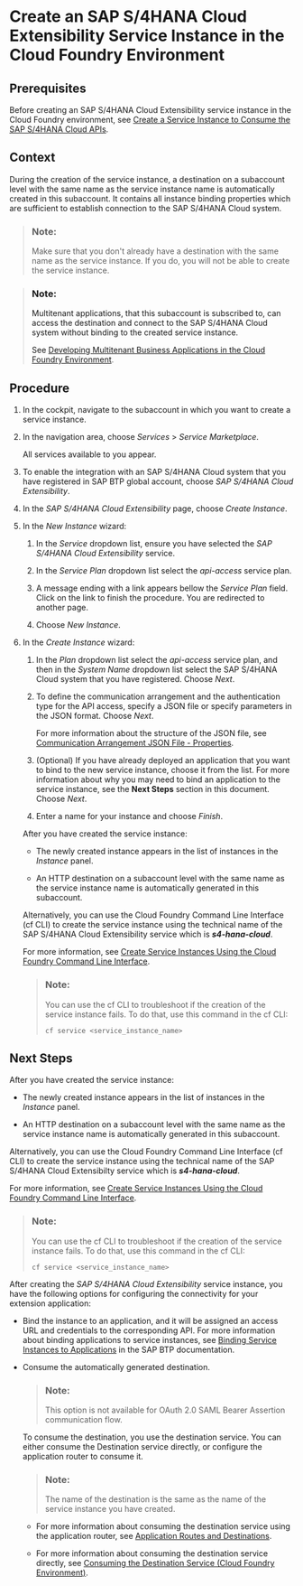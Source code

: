 <!-- loiod866cf6d012e450d9643356d031067eb -->

# Create an SAP S/4HANA Cloud Extensibility Service Instance in the Cloud Foundry Environment



<a name="loiod866cf6d012e450d9643356d031067eb__prereq_fms_2dv_5lb"/>

## Prerequisites

Before creating an SAP S/4HANA Cloud Extensibility service instance in the Cloud Foundry environment, see [Create a Service Instance to Consume the SAP S/4HANA Cloud APIs](Create_a_Service_Instance_to_Consume_the_SAP_S4HANA_Cloud_APIs_a735641.md).



<a name="loiod866cf6d012e450d9643356d031067eb__context_b4x_ncv_5lb"/>

## Context

During the creation of the service instance, a destination on a subaccount level with the same name as the service instance name is automatically created in this subaccount. It contains all instance binding properties which are sufficient to establish connection to the SAP S/4HANA Cloud system.

> ### Note:  
> Make sure that you don't already have a destination with the same name as the service instance. If you do, you will not be able to create the service instance.

> ### Note:  
> Multitenant applications, that this subaccount is subscribed to, can access the destination and connect to the SAP S/4HANA Cloud system without binding to the created service instance.
> 
> See [Developing Multitenant Business Applications in the Cloud Foundry Environment](https://help.sap.com/viewer/65de2977205c403bbc107264b8eccf4b/Cloud/en-US/5e8a2b74e4f2442b8257c850ed912f48.html).



<a name="loiod866cf6d012e450d9643356d031067eb__steps_c4x_ncv_5lb"/>

## Procedure

1.  In the cockpit, navigate to the subaccount in which you want to create a service instance.

2.  In the navigation area, choose *Services* \> *Service Marketplace*.

    All services available to you appear.

3.  To enable the integration with an SAP S/4HANA Cloud system that you have registered in SAP BTP global account, choose *SAP S/4HANA Cloud Extensibility*.

4.  In the *SAP S/4HANA Cloud Extensibility* page, choose *Create Instance*.

5.  In the *New Instance* wizard:

    1.  In the *Service* dropdown list, ensure you have selected the *SAP S/4HANA Cloud Extensibility* service.

    2.  In the *Service Plan* dropdown list select the *api-access* service plan.

    3.  A message ending with a link appears bellow the *Service Plan* field. Click on the link to finish the procedure. You are redirected to another page.

    4.  Choose *New Instance*.


6.  In the *Create Instance* wizard:

    1.  In the *Plan* dropdown list select the *api-access* service plan, and then in the *System Name* dropdown list select the SAP S/4HANA Cloud system that you have registered. Choose *Next*.

    2.  To define the communication arrangement and the authentication type for the API access, specify a JSON file or specify parameters in the JSON format. Choose *Next*.

        For more information about the structure of the JSON file, see [Communication Arrangement JSON File - Properties](Communication_Arrangement_JSON_File_-_Properties_553a4c6.md).

    3.  \(Optional\) If you have already deployed an application that you want to bind to the new service instance, choose it from the list. For more information about why you may need to bind an application to the service instance, see the **Next Steps** section in this document. Choose *Next*.

    4.  Enter a name for your instance and choose *Finish*.


    After you have created the service instance:

    -   The newly created instance appears in the list of instances in the *Instance* panel.

    -   An HTTP destination on a subaccount level with the same name as the service instance name is automatically generated in this subaccount.


    Alternatively, you can use the Cloud Foundry Command Line Interface \(cf CLI\) to create the service instance using the technical name of the SAP S/4HANA Cloud Extensibility service which is ***s4-hana-cloud***.

    For more information, see [Create Service Instances Using the Cloud Foundry Command Line Interface](https://help.sap.com/viewer/65de2977205c403bbc107264b8eccf4b/Cloud/en-US/a872531845d6416b8fa07a8b84875d7e.html).

    > ### Note:  
    > You can use the cf CLI to troubleshoot if the creation of the service instance fails. To do that, use this command in the cf CLI:
    > 
    > ```
    > cf service <service_instance_name>
    > ```




<a name="loiod866cf6d012e450d9643356d031067eb__postreq_adx_zn4_lhb"/>

## Next Steps

After you have created the service instance:

-   The newly created instance appears in the list of instances in the *Instance* panel.

-   An HTTP destination on a subaccount level with the same name as the service instance name is automatically generated in this subaccount.


Alternatively, you can use the Cloud Foundry Command Line Interface \(cf CLI\) to create the service instance using the technical name of the SAP S/4HANA Cloud Extensibilty service which is ***s4-hana-cloud***.

For more information, see [Create Service Instances Using the Cloud Foundry Command Line Interface](https://help.sap.com/viewer/65de2977205c403bbc107264b8eccf4b/Cloud/en-US/a872531845d6416b8fa07a8b84875d7e.html).

> ### Note:  
> You can use the cf CLI to troubleshoot if the creation of the service instance fails. To do that, use this command in the cf CLI:
> 
> ```
> cf service <service_instance_name>
> ```

After creating the *SAP S/4HANA Cloud Extensibility* service instance, you have the following options for configuring the connectivity for your extension application:

-   Bind the instance to an application, and it will be assigned an access URL and credentials to the corresponding API. For more information about binding applications to service instances, see [Binding Service Instances to Applications](https://help.sap.com/viewer/65de2977205c403bbc107264b8eccf4b/Cloud/en-US/e98280a71f17413088f8a10838a1e4cc.html?q=binding%20applications) in the SAP BTP documentation.

-   Consume the automatically generated destination.

    > ### Note:  
    > This option is not available for OAuth 2.0 SAML Bearer Assertion communication flow.

    To consume the destination, you use the destination service. You can either consume the Destination service directly, or configure the application router to consume it.

    > ### Note:  
    > The name of the destination is the same as the name of the service instance you have created.

    -   For more information about consuming the destination service using the application router, see [Application Routes and Destinations](https://help.sap.com/viewer/65de2977205c403bbc107264b8eccf4b/Cloud/en-US/3cc788ebc00e40a091505c6b3fa485e7.html).

    -   For more information about consuming the destination service directly, see [Consuming the Destination Service \(Cloud Foundry Environment\)](https://help.sap.com/viewer/cca91383641e40ffbe03bdc78f00f681/Cloud/en-US/7e306250e08340f89d6c103e28840f30.html).


